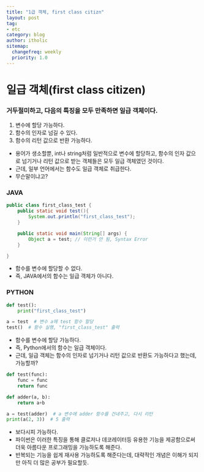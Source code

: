 ```yaml
---
title: "1급 객체, first class citizn"
layout: post
tag:
- etc
category: blog
author: itholic
sitemap:
  changefreq: weekly
  priority: 1.0
---
```


# 일급 객체(first class citizen)

### 거두절미하고, 다음의 특징을 모두 만족하면 일급 객체이다.

1. 변수에 할당 가능하다.
2. 함수의 인자로 넘길 수 있다.
3. 함수의 리턴 값으로 반환 가능하다.

- 용어가 생소할뿐, int나 string처럼 일반적으로 변수에 할당하고, 함수의 인자 값으로 넘기거나 리턴 값으로 받는 객체들은 모두 일급 객체였던 것이다.
- 근데, 일부 언어에서는 함수도 일급 객체로 취급한다.
- 무슨말이냐고?

### JAVA
```java
public class first_class_test {
	public static void test(){
    	System.out.println("first_class_test");
    }

	public static void main(String[] args) {
    	Object a = test; // 이런거 안 됨, Syntax Error
    }

}
```
- 함수를 변수에 할당할 수 없다.
- 즉, JAVA에서의 함수는 일급 객체가 아니다.

### PYTHON
```python
def test():
	print("first_class_test")

a = test  # 변수 a에 test 함수 할당
test()  # 함수 실행, "first_class_test" 출력
```

- 함수를 변수에 할당 가능하다.
- 즉, Python에서의 함수는 일급 객체이다.
- 근데, 일급 객체는 함수의 인자로 넘기거나 리턴 값으로 반환도 가능하다고 했는데, 가능할까?


```python
def test(func):
    func = func
    return func

def adder(a, b):
    return a+b

a = test(adder)  # a 변수에 adder 함수를 건네주고, 다시 리턴
print(a(2, 3))  # 5 출력
```

- 보다시피 가능하다.
- 파이썬은 이러한 특징을 통해 클로저나 데코레이터등 유용한 기능을 제공함으로써 더욱 아름다운 프로그래밍을 가능하도록 해준다.
- 반복되는 기능을 쉽게 재사용 가능하도록 해준다는데, 대략적인 개념은 이해가 되지만 아직 더 많은 공부가 필요할듯.
